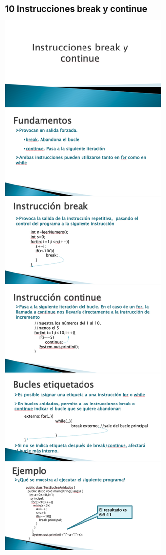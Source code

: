 # 10 Instrucciones break y continue

<img src="images/10-01.png">

<img src="images/10-02.png">

<img src="images/10-03.png">

<img src="images/10-04.png">

<img src="images/10-05.png">

<img src="images/10-06.png">
